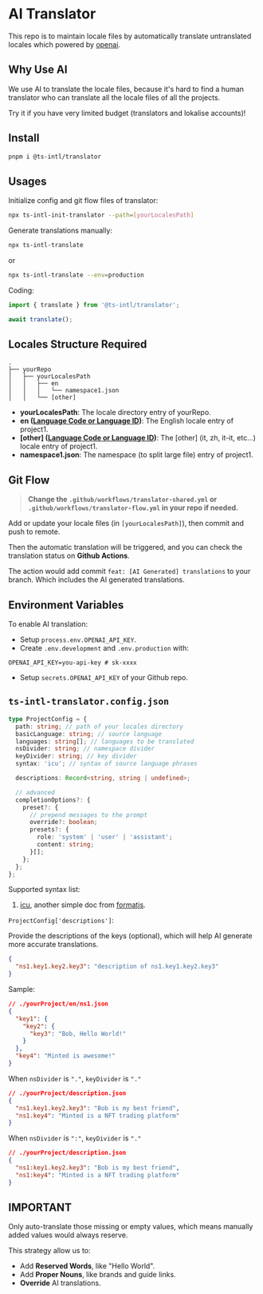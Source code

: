 # AI Translator

This repo is to maintain locale files by automatically translate untranslated locales which powered by [openai](https://platform.openai.com/docs/models/gpt-3-5).

## Why Use AI

We use AI to translate the locale files, because it's hard to find a human translator who can translate all the locale files of all the projects.

Try it if you have very limited budget (translators and lokalise accounts)!

## Install

```bash
pnpm i @ts-intl/translator
```

## Usages

Initialize config and git flow files of translator:

```bash
npx ts-intl-init-translator --path=[yourLocalesPath]
```

Generate translations manually:

```bash
npx ts-intl-translate
```

or

```bash
npx ts-intl-translate --env=production
```

Coding:

```typescript
import { translate } from '@ts-intl/translator';

await translate();
```

## Locales Structure Required

```
.
├── yourRepo
│   ├── yourLocalesPath
│   │   ├── en
│   │   │   └── namespace1.json
│   │   └── [other]
```

- **yourLocalesPath**: The locale directory entry of yourRepo.
- **en ([Language Code or Language ID](https://www.science.co.il/language/Locale-codes.php))**: The English locale entry of project1.
- **[other] ([Language Code or Language ID](https://www.science.co.il/language/Locale-codes.php))**: The [other] (it, zh, it-it, etc...) locale entry of project1.
- **namespace1.json**: The namespace (to split large file) entry of project1.

## Git Flow

> **Change the `.github/workflows/translator-shared.yml` or `.github/workflows/translator-flow.yml` in your repo if needed.**

Add or update your locale files (in `[yourLocalesPath]`), then commit and push to remote.

Then the automatic translation will be triggered, and you can check the translation status on **Github Actions**.

The action would add commit `feat: [AI Generated] translations` to your branch. Which includes the AI generated translations.

## Environment Variables

To enable AI translation:

- Setup `process.env.OPENAI_API_KEY`.
- Create `.env.development` and `.env.production` with:

```env
OPENAI_API_KEY=you-api-key # sk-xxxx
```

- Setup `secrets.OPENAI_API_KEY` of your Github repo.

## `ts-intl-translator.config.json`

```ts
type ProjectConfig = {
  path: string; // path of your locales directory
  basicLanguage: string; // source language
  languages: string[]; // languages to be translated
  nsDivider: string; // namespace divider
  keyDivider: string; // key divider
  syntax: 'icu'; // syntax of source language phrases

  descriptions: Record<string, string | undefined>;

  // advanced
  completionOptions?: {
    preset?: {
      // prepend messages to the prompt
      override?: boolean;
      presets?: {
        role: 'system' | 'user' | 'assistant';
        content: string;
      }[];
    };
  };
};
```

Supported syntax list:

1. [icu](https://unicode-org.github.io/icu/userguide/format_parse/messages/), another simple doc from [formatjs](https://formatjs.io/docs/core-concepts/icu-syntax/).

`ProjectConfig['descriptions']`:

Provide the descriptions of the keys (optional), which will help AI generate more accurate translations.

```json
{
  "ns1.key1.key2.key3": "description of ns1.key1.key2.key3"
}
```

Sample:

```json
// ./yourProject/en/ns1.json
{
  "key1": {
    "key2": {
      "key3": "Bob, Hello World!"
    }
  },
  "key4": "Minted is awesome!"
}
```

When `nsDivider` is `"."`, `keyDivider` is `"."`

```json
// ./yourProject/description.json
{
  "ns1.key1.key2.key3": "Bob is my best friend",
  "ns1.key4": "Minted is a NFT trading platform"
}
```

When `nsDivider` is `":"`, `keyDivider` is `"."`

```json
// ./yourProject/description.json
{
  "ns1:key1.key2.key3": "Bob is my best friend",
  "ns1:key4": "Minted is a NFT trading platform"
}
```

## IMPORTANT

Only auto-translate those missing or empty values, which means manually added values would always reserve.

This strategy allow us to:

- Add **Reserved Words**, like "Hello World".
- Add **Proper Nouns**, like brands and guide links.
- **Override** AI translations.
